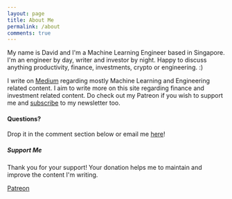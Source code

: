 ```yaml
---
layout: page
title: About Me
permalink: /about
comments: true
---
```


<div class="row justify-content-between">
<div class="col-md-8 pr-5">

<p>My name is David and I'm a Machine Learning Engineer based in Singapore.
I'm an engineer by day, writer and investor by night. Happy to discuss
anything productivity, finance, investments, crypto or engineering. :)</p>

<p>I write on <a href="https://davidcjw.medium.com">Medium</a> regarding mostly
Machine Learning and Engineering related content. I aim to write more on this site
regarding finance and investment related content. Do check out my Patreon if you wish
to support me and <a href="https://github.us20.list-manage.com/subscribe?u=33f00d5ed4ddfd9c97df20503&id=5bfc7bf7f6">subscribe</a> to my newsletter too.</p>


<h4>Questions?</h4>

<p>Drop it in the comment section below or email me <a href="mailto:davidcjw@gmail.com">here</a>!</p>

</div>

<div class="col-md-4">

<div class="sticky-top sticky-top-80">
<h5>Support Me</h5>

<p>Thank you for your support! Your donation helps me to maintain and improve the content I'm writing.</p>

<a target="_blank" href="https://www.patreon.com/davidcjw" class="btn btn-danger">Patreon</a> 

</div>
</div>
</div>
